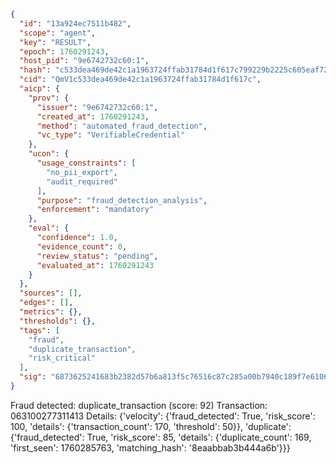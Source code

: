 ```json
{
  "id": "13a924ec7511b482",
  "scope": "agent",
  "key": "RESULT",
  "epoch": 1760291243,
  "host_pid": "9e6742732c60:1",
  "hash": "c533dea469de42c1a1963724ffab31784d1f617c799229b2225c605eaf72d6b3",
  "cid": "QmV1c533dea469de42c1a1963724ffab31784d1f617c",
  "aicp": {
    "prov": {
      "issuer": "9e6742732c60:1",
      "created_at": 1760291243,
      "method": "automated_fraud_detection",
      "vc_type": "VerifiableCredential"
    },
    "ucon": {
      "usage_constraints": [
        "no_pii_export",
        "audit_required"
      ],
      "purpose": "fraud_detection_analysis",
      "enforcement": "mandatory"
    },
    "eval": {
      "confidence": 1.0,
      "evidence_count": 0,
      "review_status": "pending",
      "evaluated_at": 1760291243
    }
  },
  "sources": [],
  "edges": [],
  "metrics": {},
  "thresholds": {},
  "tags": [
    "fraud",
    "duplicate_transaction",
    "risk_critical"
  ],
  "sig": "6873625241683b2382d57b6a813f5c76516c87c285a00b7940c189f7e6106b50"
}
```

Fraud detected: duplicate_transaction (score: 92)
Transaction: 063100277311413
Details: {'velocity': {'fraud_detected': True, 'risk_score': 100, 'details': {'transaction_count': 170, 'threshold': 50}}, 'duplicate': {'fraud_detected': True, 'risk_score': 85, 'details': {'duplicate_count': 169, 'first_seen': 1760285763, 'matching_hash': '8eaabbab3b444a6b'}}}